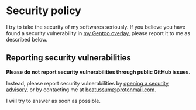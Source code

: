 # Security policy

I try to take the security of my softwares seriously.
If you believe you have found a security vulnerability in [my Gentoo overlay](https://github.com/beatussum/beatussum-overlay/), please report it to me as described below.

## Reporting security vulnerabilities

**Please do not report security vulnerabilities through public GitHub issues.**

Instead, please report security vulnerabilities by [opening a security advisory](https://github.com/beatussum/beatussum-overlay/security/advisories/new/), or by contacting me at beatussum@protonmail.com.

I will try to answer as soon as possible.
